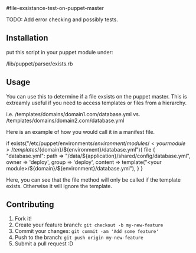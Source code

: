 <snippet>
  <content>
  #file-exsistance-test-on-puppet-master

  TODO: Add error checking and possibly tests.

  ## Installation

  put this script in your puppet module under:

  <your module>/lib/puppet/parser/exists.rb

  ## Usage

  You can use this to determine if a file exsists on the puppet master.
  This is extreamly useful if you need to access templates or files from a hierarchy.

  i.e. <your module>/templates/domains/domain1.com/database.yml
       vs.
       <your module>/templates/domains/domain2.com/database.yml


  Here is an example of how you would call it in a manifest file.

   if exists("/etc/puppet/environments/${environment}/modules/<your module>/templates/${domain}/${environment}/database.yml"){
    file { "database.yml":
      path    => "/data/${application}/shared/config/database.yml",
      owner   => 'deploy',
      group   => 'deploy',
      content => template("<your module>/${domain}/${environment}/database.yml"),
    }
  }
 
 Here, you can see that the file method will only be called if the template exists. Otherwise it will ignore the template.




  ## Contributing

  1. Fork it!
  2. Create your feature branch: `git checkout -b my-new-feature`
  3. Commit your changes: `git commit -am 'Add some feature'`
  4. Push to the branch: `git push origin my-new-feature`
  5. Submit a pull request :D

